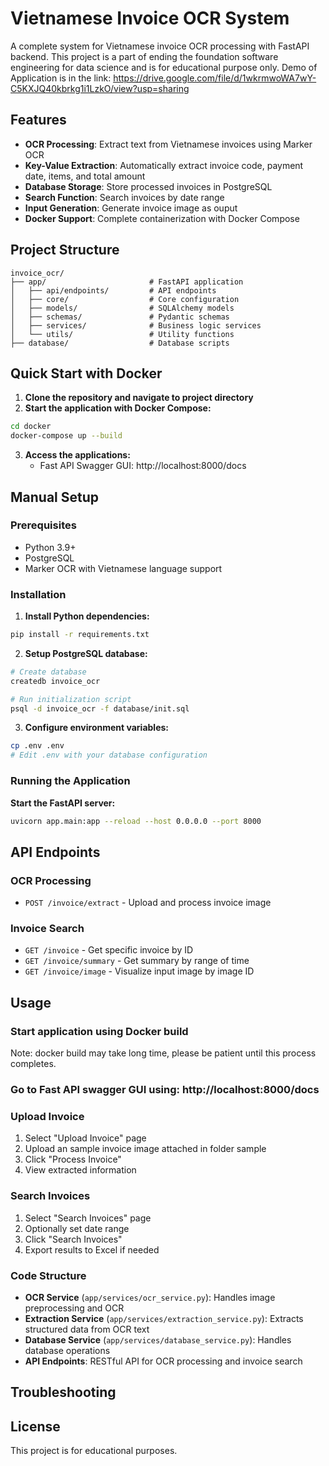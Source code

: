 # Vietnamese Invoice OCR System

A complete system for Vietnamese invoice OCR processing with FastAPI backend.
This project is a part of ending the foundation software engineering for data science and is for educational purpose only.
Demo of Application is in the link: https://drive.google.com/file/d/1wkrmwoWA7wY-C5KXJQ40kbrkg1i1LzkO/view?usp=sharing
## Features

- **OCR Processing**: Extract text from Vietnamese invoices using Marker OCR
- **Key-Value Extraction**: Automatically extract invoice code, payment date, items, and total amount
- **Database Storage**: Store processed invoices in PostgreSQL
- **Search Function**: Search invoices by date range
- **Input Generation**: Generate invoice image as ouput
- **Docker Support**: Complete containerization with Docker Compose

## Project Structure

```
invoice_ocr/
├── app/                       # FastAPI application
│   ├── api/endpoints/         # API endpoints
│   ├── core/                  # Core configuration
│   ├── models/                # SQLAlchemy models
│   ├── schemas/               # Pydantic schemas
│   ├── services/              # Business logic services
│   └── utils/                 # Utility functions
├── database/                  # Database scripts
```

## Quick Start with Docker

1. **Clone the repository and navigate to project directory**
2. **Start the application with Docker Compose:**
```bash
cd docker
docker-compose up --build
```

3. **Access the applications:**
   - Fast API Swagger GUI: http://localhost:8000/docs

## Manual Setup

### Prerequisites

- Python 3.9+
- PostgreSQL
- Marker OCR with Vietnamese language support

### Installation

1. **Install Python dependencies:**
```bash
pip install -r requirements.txt
```

2. **Setup PostgreSQL database:**
```bash
# Create database
createdb invoice_ocr

# Run initialization script
psql -d invoice_ocr -f database/init.sql
```

3. **Configure environment variables:**
```bash
cp .env .env
# Edit .env with your database configuration
```

### Running the Application

**Start the FastAPI server:**
```bash
uvicorn app.main:app --reload --host 0.0.0.0 --port 8000
```

## API Endpoints

### OCR Processing
- `POST /invoice/extract` - Upload and process invoice image

### Invoice Search
- `GET /invoice` - Get specific invoice by ID
- `GET /invoice/summary` - Get summary by range of time
- `GET /invoice/image` - Visualize input image by image ID

## Usage

### Start application using Docker build
Note: docker build may take long time, please be patient until this process completes.

### Go to Fast API swagger GUI using: http://localhost:8000/docs

### Upload Invoice
1. Select "Upload Invoice" page
2. Upload an sample invoice image attached in folder sample
3. Click "Process Invoice"
4. View extracted information

### Search Invoices
1. Select "Search Invoices" page
2. Optionally set date range
3. Click "Search Invoices"
4. Export results to Excel if needed

### Code Structure

- **OCR Service** (`app/services/ocr_service.py`): Handles image preprocessing and OCR
- **Extraction Service** (`app/services/extraction_service.py`): Extracts structured data from OCR text
- **Database Service** (`app/services/database_service.py`): Handles database operations
- **API Endpoints**: RESTful API for OCR processing and invoice search

## Troubleshooting

## License

This project is for educational purposes.